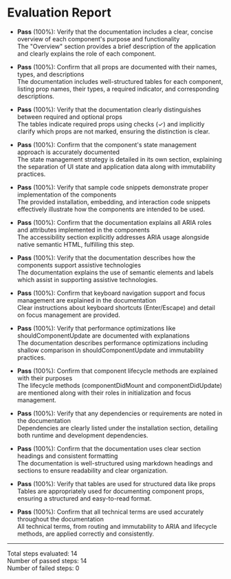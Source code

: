 # Evaluation Report

- **Pass** (100%): Verify that the documentation includes a clear, concise overview of each component's purpose and functionality  
  The "Overview" section provides a brief description of the application and clearly explains the role of each component.

- **Pass** (100%): Confirm that all props are documented with their names, types, and descriptions  
  The documentation includes well-structured tables for each component, listing prop names, their types, a required indicator, and corresponding descriptions.

- **Pass** (100%): Verify that the documentation clearly distinguishes between required and optional props  
  The tables indicate required props using checks (✓) and implicitly clarify which props are not marked, ensuring the distinction is clear.

- **Pass** (100%): Confirm that the component's state management approach is accurately documented  
  The state management strategy is detailed in its own section, explaining the separation of UI state and application data along with immutability practices.

- **Pass** (100%): Verify that sample code snippets demonstrate proper implementation of the components  
  The provided installation, embedding, and interaction code snippets effectively illustrate how the components are intended to be used.

- **Pass** (100%): Confirm that the documentation explains all ARIA roles and attributes implemented in the components  
  The accessibility section explicitly addresses ARIA usage alongside native semantic HTML, fulfilling this step.

- **Pass** (100%): Verify that the documentation describes how the components support assistive technologies  
  The documentation explains the use of semantic elements and labels which assist in supporting assistive technologies.

- **Pass** (100%): Confirm that keyboard navigation support and focus management are explained in the documentation  
  Clear instructions about keyboard shortcuts (Enter/Escape) and detail on focus management are provided.

- **Pass** (100%): Verify that performance optimizations like shouldComponentUpdate are documented with explanations  
  The documentation describes performance optimizations including shallow comparison in shouldComponentUpdate and immutability practices.

- **Pass** (100%): Confirm that component lifecycle methods are explained with their purposes  
  The lifecycle methods (componentDidMount and componentDidUpdate) are mentioned along with their roles in initialization and focus management.

- **Pass** (100%): Verify that any dependencies or requirements are noted in the documentation  
  Dependencies are clearly listed under the installation section, detailing both runtime and development dependencies.

- **Pass** (100%): Confirm that the documentation uses clear section headings and consistent formatting  
  The documentation is well-structured using markdown headings and sections to ensure readability and clear organization.

- **Pass** (100%): Verify that tables are used for structured data like props  
  Tables are appropriately used for documenting component props, ensuring a structured and easy-to-read format.

- **Pass** (100%): Confirm that all technical terms are used accurately throughout the documentation  
  All technical terms, from routing and immutability to ARIA and lifecycle methods, are applied correctly and consistently.

---

Total steps evaluated: 14  
Number of passed steps: 14  
Number of failed steps: 0